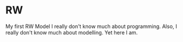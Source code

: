 # RW
My first RW Model
I really don't know much about programming. Also, I really don't know much about modelling. Yet here I am.
